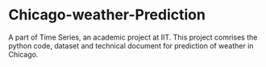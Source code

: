 # Chicago-weather-Prediction
A part of Time Series, an academic project at IIT. This project comrises the python code, dataset and technical document for prediction of weather in Chicago. 
